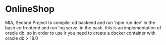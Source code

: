 # OnlineShop
MIA, Second Project 
to compile: cd backend and run 'npm run dev' in the bash
cd frontend and run 'ng serve' in the bash.
this is an implementation of oracle db, so in order to use ir you need to create a docker container with oracle db > 18.0
